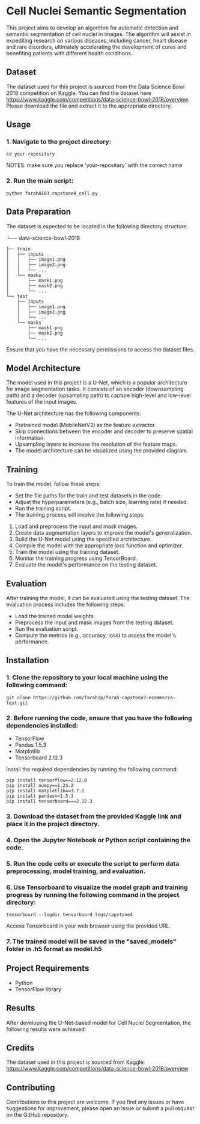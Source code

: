 # Cell Nuclei Semantic Segmentation
This project aims to develop an algorithm for automatic detection and semantic segmentation of cell nuclei in images. The algorithm will assist in expediting research on various diseases, including cancer, heart disease and rare disorders, ultimately accelerating the development of cures and benefiting patients with different health conditions.

## Dataset
The dataset used for this project is sourced from the Data Science Bowl 2018 competition on Kaggle. You can find the dataset here https://www.kaggle.com/competitions/data-science-bowl-2018/overview. Please download the file and extract it to the appropriate directory.

## Usage
### 1. Navigate to the project directory:
```shell
cd your-repository
```
NOTES: make sure you replace 'your-repositary' with the correct name
### 2. Run the main script:
```shell
python farahAI03_capstone4_cell.py
```
## Data Preparation
The dataset is expected to be located in the following directory structure:

└── data-science-bowl-2018

    ├── train 
    │   ├── inputs
    │   │   ├── image1.png
    │   │   ├── image2.png
    │   │   └── ...
    │   └── masks
    │       ├── mask1.png
    │       ├── mask2.png
    │       └── ...
    └── test
        ├── inputs
        │   ├── image1.png
        │   ├── image2.png
        │   └── ...
        └── masks
            ├── mask1.png
            ├── mask2.png
            └── ...
Ensure that you have the necessary permissions to access the dataset files.

## Model Architecture
The model used in this project is a U-Net, which is a popular architecture for image segmentation tasks. It consists of an encoder (downsampling path) and a decoder (upsampling path) to capture high-level and low-level features of the input images.

The U-Net architecture has the following components:
- Pretrained model (MobileNetV2) as the feature extractor.
- Skip connections between the encoder and decoder to preserve spatial information.
- Upsampling layers to increase the resolution of the feature maps.
- The model architecture can be visualized using the provided diagram.

## Training
To train the model, follow these steps:
- Set the file paths for the train and test datasets in the code.
- Adjust the hyperparameters (e.g., batch size, learning rate) if needed.
- Run the training script.
- The training process will involve the following steps:

1. Load and preprocess the input and mask images.
2. Create data augmentation layers to improve the model's generalization.
3. Build the U-Net model using the specified architecture.
4. Compile the model with the appropriate loss function and optimizer.
5. Train the model using the training dataset.
6. Monitor the training progress using TensorBoard.
7. Evaluate the model's performance on the testing dataset.

## Evaluation
After training the model, it can be evaluated using the testing dataset. The evaluation process includes the following steps:
- Load the trained model weights.
- Preprocess the input and mask images from the testing dataset.
- Run the evaluation script.
- Compute the metrics (e.g., accuracy, loss) to assess the model's performance.

## Installation
### 1. Clone the repository to your local machine using the following command:
```shell
git clone https://github.com/farah2p/farah-capstone2-ecommerce-text.git
```
### 2. Before running the code, ensure that you have the following dependencies installed:
- TensorFlow
- Pandas 1.5.3
- Matplotlib
- Tensorboard 2.12.3

Install the required dependencies by running the following command:
```shell
pip install tensorflow==2.12.0
pip install numpy==1.24.2
pip install matplotlib==3.7.1
pip install pandas==1.5.3
pip install tensorboard===2.12.3
```
### 3. Download the dataset from the provided Kaggle link and place it in the project directory.
### 4. Open the Jupyter Notebook or Python script containing the code.
### 5. Run the code cells or execute the script to perform data preprocessing, model training, and evaluation.
### 6. Use Tensorboard to visualize the model graph and training progress by running the following command in the project directory:
```shell
tensorboard --logdir tensorboard_logs/capstone4
```
Access Tensorboard in your web browser using the provided URL.
### 7. The trained model will be saved in the "saved_models" folder in .h5 format as model.h5

## Project Requirements
- Python
- TensorFlow library

## Results
After developing the U-Net-based model for Cell Nuclei Segmentation, the following results were achieved:

## Credits
The dataset used in this project is sourced from Kaggle:
https://www.kaggle.com/competitions/data-science-bowl-2018/overview

## Contributing
Contributions to this project are welcome. If you find any issues or have suggestions for improvement, please open an issue or submit a pull request on the GitHub repository.
